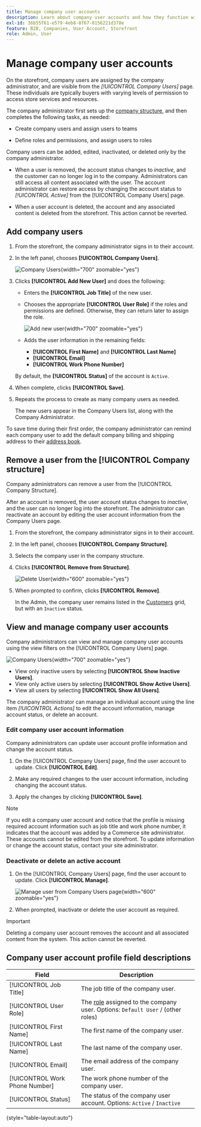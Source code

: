 ```yaml
---
title: Manage company user accounts
description: Learn about company user accounts and how they function within the associated company account.
exl-id: 36b55f61-e579-4eb8-8f67-0156221d378e
feature: B2B, Companies, User Account, Storefront
role: Admin, User
---
```

# Manage company user accounts

On the storefront, company users are assigned by the company administrator, and are visible from the _[!UICONTROL Company Users]_ page. These individuals are typically buyers with varying levels of permission to access store services and resources.

The company administrator first sets up the [company structure](account-company-structure.md), and then completes the following tasks, as needed:

- Create company users and assign users to teams

- Define roles and permissions, and assign users to roles

Company users can be added, edited, inactivated, or deleted only by the company administrator.

- When a user is removed, the account status changes to *inactive*, and the customer can no longer log in to the company. Administrators can still access all content associated with the user. The account administrator can restore access by changing the account status to *[!UICONTROL Active]* from the [!UICONTROL Company Users] page.

- When a user account is deleted, the account and any associated content is deleted from the storefront. This action cannot be reverted.

## Add company users

1. From the storefront, the company administrator signs in to their account.

1. In the left panel, chooses **[!UICONTROL Company Users]**.

   ![Company Users](./assets/company-users-list-storefront.png){width="700" zoomable="yes"}

1. Clicks **[!UICONTROL Add New User]** and does the following:

   - Enters the **[!UICONTROL Job Title]** of the new user.

   - Chooses the appropriate **[!UICONTROL User Role]** if the roles and permissions are defined. Otherwise, they can return later to assign the role.

      ![Add new user](./assets/company-structure-users-add.png){width="700" zoomable="yes"}

   - Adds the user information in the remaining fields:
      - **[!UICONTROL First Name]** and **[!UICONTROL Last Name]**
      - **[!UICONTROL Email]**
      - **[!UICONTROL Work Phone Number]**

   By default, the **[!UICONTROL Status]** of the account is `Active`.

1. When complete, clicks **[!UICONTROL Save]**.

1. Repeats the process to create as many company users as needed.

   The new users appear in the Company Users list, along with the Company Administrator.

To save time during their first order, the company administrator can remind each company user to add the default company billing and shipping address to their [address book](../customers/account-dashboard-address-book.md).

## Remove a user from the [!UICONTROL Company structure]

Company administrators can remove a user from the [!UICONTROL Company Structure].

After an account is removed, the user account status changes to *inactive*, and the user can no longer log into the storefront.
The administrator can reactivate an account by editing the user account information from the Company Users page.

1. From the storefront, the company administrator signs in to their account.

1. In the left panel, chooses **[!UICONTROL Company Structure]**.

1. Selects the company user in the company structure.

1. Clicks **[!UICONTROL Remove from Structure]**.

   ![Delete User](./assets/company-structure-delete-user.png){width="600" zoomable="yes"}

1. When prompted to confirm, clicks **[!UICONTROL Remove]**.

   In the Admin, the company user remains listed in the [Customers](../customers/customers-all.md) grid, but with an `Inactive` status.

## View and manage company user accounts

Company administrators can view and manage company user accounts using the view filters on the [!UICONTROL Company Users] page.

![Company Users](./assets/company-users-list-storefront.png){width="700" zoomable="yes"}

- View only inactive users by selecting **[!UICONTROL Show Inactive Users]**.
- View only active users by selecting **[!UICONTROL Show Active Users]**.
- View all users by selecting **[!UICONTROL Show All Users]**.

The company administrator can manage an individual account using the line item *[!UICONTROL Actions]* to edit the account information, manage account status, or delete an account.

### Edit company user account information

Company administrators can update user account profile information and change the account status.

1. On the [!UICONTROL Company Users] page, find the user account to update. Click **[!UICONTROL Edit]**.

1. Make any required changes to the user account information, including changing the account status.

1. Apply the changes by clicking  **[!UICONTROL Save]**.

>[!NOTE]
>
>If you edit a company user account and notice that the profile is missing required account information such as job title and work phone number, it indicates that the account was added by a Commerce site administrator. These accounts cannot be edited from the storefront. To update information or change the account status, contact your site administrator.

### Deactivate or delete an active account

1. On the [!UICONTROL Company Users] page, find the user account to update. Click **[!UICONTROL Manage]**.

   ![Manage user from Company Users page](./assets/company-users-manage-storefront.png){width="600" zoomable="yes"}

1. When prompted, inactivate or delete the user account as required.

>[!IMPORTANT]
>
>Deleting a company user account removes the account and all associated content from the system. This action cannot be reverted.

## Company user account profile field descriptions

| Field                          | Description |
|--------------------------------|---------------|
| [!UICONTROL Job Title]         | The job title of the company user. |
| [!UICONTROL User Role]         | The [role](account-company-roles-permissions.md) assigned to the company user. Options: `Default User` / (other roles) |
| [!UICONTROL First Name]        | The first name of the company user. |
| [!UICONTROL Last Name]         | The last name of the company user. |
| [!UICONTROL Email]             | The email address of the company user. |
| [!UICONTROL Work Phone Number] | The work phone number of the company user. |
| [!UICONTROL Status]            | The status of the company user account. Options: `Active` / `Inactive` |

{style="table-layout:auto"}
